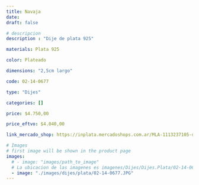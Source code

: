```yaml
---
title: Navaja
date: 
draft: false

# descripcion
description : "Dije de plata 925"

materials: Plata 925

color: Plateado

dimensions: "2,5cm largo"

code: 02-14-0677

type: "Dijes"

categories: []

price: $4.750,00

price_eftvo: $4.040,00

link_mercado_shop: https://inplata.mercadoshops.com.ar/MLA-1113237105-dije-barbero-_JM

# Images
# first image will be shown in the product page
images:
  # - image: "images/path_to_image"
  # La ubicacion de las imagenes es imagenes/Dijes/Dijes.Plata/02-14-0677-navaja
  - image: "./images/dijes/plata/02-14-0677.JPG"
---
```

